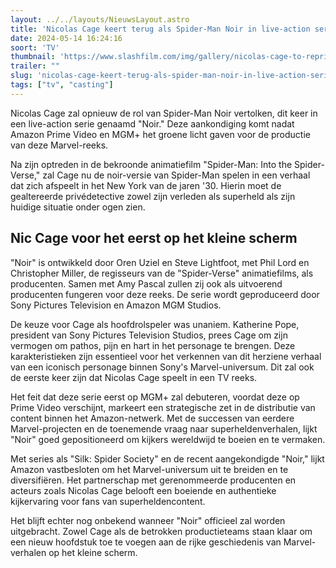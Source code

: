```yaml
---
layout: ../../layouts/NieuwsLayout.astro
title: 'Nicolas Cage keert terug als Spider-Man Noir in live-action serie'
date: 2024-05-14 16:24:16
soort: 'TV'
thumbnail: 'https://www.slashfilm.com/img/gallery/nicolas-cage-to-reprise-spider-verse-role-in-spider-man-noir-live-action-series/intro-1715693836.jpg'
trailer: ""
slug: 'nicolas-cage-keert-terug-als-spider-man-noir-in-live-action-serie'
tags: ["tv", "casting"]
---
```


Nicolas Cage zal opnieuw de rol van Spider-Man Noir vertolken, dit keer in een live-action serie genaamd "Noir." Deze aankondiging komt nadat Amazon Prime Video en MGM+ het groene licht gaven voor de productie van deze Marvel-reeks. 

Na zijn optreden in de bekroonde animatiefilm "Spider-Man: Into the Spider-Verse," zal Cage nu de noir-versie van Spider-Man spelen in een verhaal dat zich afspeelt in het New York van de jaren '30. Hierin moet de gealtereerde privédetective zowel zijn verleden als superheld als zijn huidige situatie onder ogen zien.

## Nic Cage voor het eerst op het kleine scherm

"Noir" is ontwikkeld door Oren Uziel en Steve Lightfoot, met Phil Lord en Christopher Miller, de regisseurs van de "Spider-Verse" animatiefilms, als producenten. Samen met Amy Pascal zullen zij ook als uitvoerend producenten fungeren voor deze reeks. De serie wordt geproduceerd door Sony Pictures Television en Amazon MGM Studios.

De keuze voor Cage als hoofdrolspeler was unaniem. Katherine Pope, president van Sony Pictures Television Studios, prees Cage om zijn vermogen om pathos, pijn en hart in het personage te brengen. Deze karakteristieken zijn essentieel voor het verkennen van dit herziene verhaal van een iconisch personage binnen Sony's Marvel-universum. Dit zal ook de eerste keer zijn dat Nicolas Cage speelt in een TV reeks.

Het feit dat deze serie eerst op MGM+ zal debuteren, voordat deze op Prime Video verschijnt, markeert een strategische zet in de distributie van content binnen het Amazon-netwerk. Met de successen van eerdere Marvel-projecten en de toenemende vraag naar superheldenverhalen, lijkt "Noir" goed gepositioneerd om kijkers wereldwijd te boeien en te vermaken.

Met series als "Silk: Spider Society" en de recent aangekondigde "Noir," lijkt Amazon vastbesloten om het Marvel-universum uit te breiden en te diversifiëren. Het partnerschap met gerenommeerde producenten en acteurs zoals Nicolas Cage belooft een boeiende en authentieke kijkervaring voor fans van superheldencontent.

Het blijft echter nog onbekend wanneer "Noir" officieel zal worden uitgebracht. Zowel Cage als de betrokken productieteams staan klaar om een nieuw hoofdstuk toe te voegen aan de rijke geschiedenis van Marvel-verhalen op het kleine scherm.